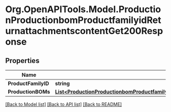 # Org.OpenAPITools.Model.ProductionProductionbomProductfamilyidReturnattachmentscontentGet200Response

## Properties

Name | Type | Description | Notes
------------ | ------------- | ------------- | -------------
**ProductFamilyID** | **string** |  | [optional] 
**ProductionBOMs** | [**List&lt;ProductionProductionbomProductfamilyidReturnattachmentscontentGet200ResponseProductionBOMsInner&gt;**](ProductionProductionbomProductfamilyidReturnattachmentscontentGet200ResponseProductionBOMsInner.md) |  | [optional] 

[[Back to Model list]](../README.md#documentation-for-models) [[Back to API list]](../README.md#documentation-for-api-endpoints) [[Back to README]](../README.md)

